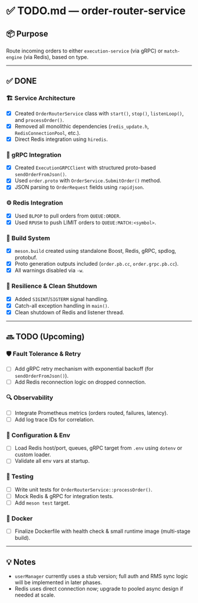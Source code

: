 # ✅ TODO.md — order-router-service

## 📦 Purpose

Route incoming orders to either `execution-service` (via gRPC) or `match-engine` (via Redis), based on type.

---

## ✅ DONE

### 🏗️ Service Architecture

- [x] Created `OrderRouterService` class with `start()`, `stop()`, `listenLoop()`, and `processOrder()`.
- [x] Removed all monolithic dependencies (`redis_update.h`, `RedisConnectionPool`, etc.).
- [x] Direct Redis integration using `hiredis`.

### 🔌 gRPC Integration

- [x] Created `ExecutionGRPCClient` with structured proto-based `sendOrderFromJson()`.
- [x] Used `order.proto` with `OrderService.SubmitOrder()` method.
- [x] JSON parsing to `OrderRequest` fields using `rapidjson`.

### ⚙️ Redis Integration

- [x] Used `BLPOP` to pull orders from `QUEUE:ORDER`.
- [x] Used `RPUSH` to push LIMIT orders to `QUEUE:MATCH:<symbol>`.

### 🔧 Build System

- [x] `meson.build` created using standalone Boost, Redis, gRPC, spdlog, protobuf.
- [x] Proto generation outputs included (`order.pb.cc`, `order.grpc.pb.cc`).
- [x] All warnings disabled via `-w`.

### 🚨 Resilience & Clean Shutdown

- [x] Added `SIGINT`/`SIGTERM` signal handling.
- [x] Catch-all exception handling in `main()`.
- [x] Clean shutdown of Redis and listener thread.

---

## 🔜 TODO (Upcoming)

### 🛡️ Fault Tolerance & Retry

- [ ] Add gRPC retry mechanism with exponential backoff (for `sendOrderFromJson()`).
- [ ] Add Redis reconnection logic on dropped connection.

### 🔍 Observability

- [ ] Integrate Prometheus metrics (orders routed, failures, latency).
- [ ] Add log trace IDs for correlation.

### 📄 Configuration & Env

- [ ] Load Redis host/port, queues, gRPC target from `.env` using `dotenv` or custom loader.
- [ ] Validate all env vars at startup.

### 🧪 Testing

- [ ] Write unit tests for `OrderRouterService::processOrder()`.
- [ ] Mock Redis & gRPC for integration tests.
- [ ] Add `meson test` target.

### 🐳 Docker

- [ ] Finalize Dockerfile with health check & small runtime image (multi-stage build).

---

## 💡 Notes

- `userManager` currently uses a stub version; full auth and RMS sync logic will be implemented in later phases.
- Redis uses direct connection now; upgrade to pooled async design if needed at scale.
